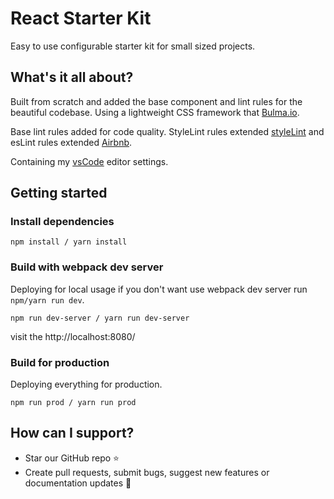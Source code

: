 # React Starter Kit
Easy to use configurable starter kit for small sized projects.

## What's it all about?
Built from scratch and added the base component and lint rules for the beautiful codebase. Using a lightweight CSS framework that [Bulma.io](https://github.com/jgthms/bulma).

Base lint rules added for code quality. StyleLint rules extended [styleLint](https://stylelint.io/) and esLint rules extended [Airbnb](https://github.com/airbnb/javascript).

Containing my [vsCode](https://code.visualstudio.com/) editor settings.

## Getting started
### Install dependencies
```
npm install / yarn install
```
### Build with webpack dev server
Deploying for local usage if you don't want use webpack dev server run `npm/yarn run dev`.
```
npm run dev-server / yarn run dev-server
```
visit the http://localhost:8080/
### Build for production
Deploying everything for production.
```
npm run prod / yarn run prod 
```
## How can I support?
- Star our GitHub repo ⭐️
- Create pull requests, submit bugs, suggest new features or documentation updates 🔧

